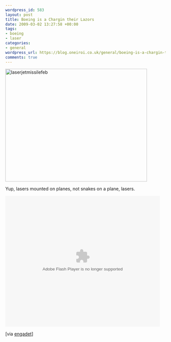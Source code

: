 ```yaml
--- 
wordpress_id: 583
layout: post
title: Boeing is a Chargin their Lazors
date: 2009-03-02 13:27:58 +00:00
tags: 
- boeing
- laser
categories: 
- general
wordpress_url: https://blog.oneiroi.co.uk/general/boeing-is-a-chargin-their-lazors
comments: true
---
```

<img src="https://blog.oneiroi.co.uk/uploads/2009/03/laserjetmissilefeb.jpg" alt="laserjetmissilefeb" title="laserjetmissilefeb" width="445" height="355" class="aligncenter size-full wp-image-584" />

Yup, lasers mounted on planes, not snakes on a plane, lasers.

<embed src="https://c.brightcove.com/services/viewer/federated_f9/2227271001?isVid=1&publisherID=981571807" bgcolor="#FFFFFF" flashVars="videoId=14218748001&playerID=2227271001&domain=embed&" base="https://admin.brightcove.com" name="flashObj" width="486" height="412" seamlesstabbing="false" type="application/x-shockwave-flash" allowFullScreen="true" swLiveConnect="true" pluginspage="https://www.macromedia.com/shockwave/download/index.cgi?P1_Prod_Version=ShockwaveFlash"></embed>

[via <a href="https://www.engadget.com/2009/02/26/high-powered-jet-mounted-laser-one-step-closer-to-flying-the-te/">engadet</a>]
